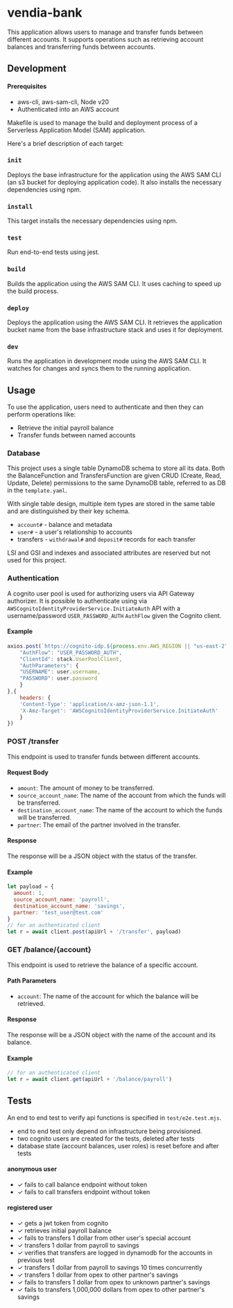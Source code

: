 # vendia-bank

This application allows users to manage and transfer funds between different accounts. It supports operations such as retrieving account balances and transferring funds between accounts.




## Development

#### Prerequisites
- aws-cli, aws-sam-cli, Node v20 
- Authenticated into an AWS account

Makefile is used to manage the build and deployment process of a Serverless Application Model (SAM) application. 

Here's a brief description of each target:

### `init`
Deploys the base infrastructure for the application using the AWS SAM CLI (an s3 bucket for deploying application code). It also installs the necessary dependencies using npm.

### `install`
This target installs the necessary dependencies using npm.

### `test`
Run end-to-end tests using jest.

### `build`
Builds the application using the AWS SAM CLI. It uses caching to speed up the build process.

### `deploy`
Deploys the application using the AWS SAM CLI. It retrieves the application bucket name from the base infrastructure stack and uses it for deployment.

### `dev`
Runs the application in development mode using the AWS SAM CLI. It watches for changes and syncs them to the running application.

## Usage
To use the application, users need to authenticate and then they can perform operations like:

- Retrieve the initial payroll balance
- Transfer funds between named accounts


### Database
This project uses a single table DynamoDB schema to store all its data. Both the BalanceFunction and TransfersFunction are given CRUD (Create, Read, Update, Delete) permissions to the same DynamoDB table, referred to as DB in the `template.yaml`.

With single table design, multiple item types are stored in the same table and are distinguished by their key schema.
- `account#` - balance and metadata
- `user#` - a user's relationship to accounts
- transfers - `withdrawal#` and `deposit#` records for each transfer

LSI and GSI and indexes and associated attributes are reserved but not used for this project.

### Authentication
A cognito user pool is used for authorizing users via API Gateway authorizer. 
It is possible to authenticate using via `AWSCognitoIdentityProviderService.InitiateAuth` API with a username/password `USER_PASSWORD_AUTH` `AuthFlow` given the Cognito client. 

#### Example
```js
axios.post(`https://cognito-idp.${process.env.AWS_REGION || "us-east-2"}.amazonaws.com/`, {
    "AuthFlow": "USER_PASSWORD_AUTH",
    "ClientId": stack.UserPoolClient,
    "AuthParameters": {
    "USERNAME": user.username,
    "PASSWORD": user.password
    }
},{
    headers: {
    'Content-Type': 'application/x-amz-json-1.1',
    'X-Amz-Target': 'AWSCognitoIdentityProviderService.InitiateAuth'
    }
})
```        

### POST /transfer

This endpoint is used to transfer funds between different accounts.

#### Request Body

- `amount`: The amount of money to be transferred.
- `source_account_name`: The name of the account from which the funds will be transferred.
- `destination_account_name`: The name of the account to which the funds will be transferred.
- `partner`: The email of the partner involved in the transfer.

#### Response

The response will be a JSON object with the status of the transfer.

#### Example

```js
let payload = {
  amount: 1,
  source_account_name: 'payroll',
  destination_account_name: 'savings',
  partner: 'test_user@test.com'
}
// for an authenticated client
let r = await client.post(apiUrl + '/transfer', payload)
```


### GET /balance/{account}
This endpoint is used to retrieve the balance of a specific account.

#### Path Parameters
- `account`: The name of the account for which the balance will be retrieved.
#### Response
The response will be a JSON object with the name of the account and its balance.

#### Example
```js
// for an authenticated client
let r = await client.get(apiUrl + '/balance/payroll')
```

## Tests
An end to end test to verify api functions is specified in `test/e2e.test.mjs`.

- end to end test only depend on infrastructure being provisioned.
- two cognito users are created for the tests, deleted after tests
- database state (account balances, user roles) is reset before and after tests


#### anonymous user
- ✓ fails to call balance endpoint without token 
- ✓ fails to call transfers endpoint without token 

#### registered user
- ✓ gets a jwt token from cognito
- ✓ retrieves initial payroll balance 
- ✓ fails to transfers 1 dollar from other user's special account 
- ✓ transfers 1 dollar from payroll to savings
-  ✓ verifies that transfers are logged in dynamodb for the accounts in previous test
- ✓ transfers 1 dollar from payroll to savings 10 times concurrently 
- ✓ transfers 1 dollar from opex to other partner's savings
- ✓ fails to transfers 1 dollar from opex to unknown partner's savings
- ✓ fails to transfers 1,000,000 dollars from opex to other partner's savings